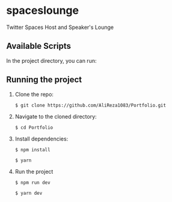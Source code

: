 # spaceslounge

Twitter Spaces Host and Speaker's Lounge

## Available Scripts

In the project directory, you can run:

## Running the project

1.  Clone the repo:

    ```console
    $ git clone https://github.com/AliReza1083/Portfolio.git
    ```

2.  Navigate to the cloned directory:

    ```console
    $ cd Portfolio
    ```

3.  Install dependencies:

    ```console
    $ npm install
    ```

    ```console
    $ yarn
    ```

4.  Run the project

    ```console
    $ npm run dev
    ```

    ```console
    $ yarn dev
    ```
